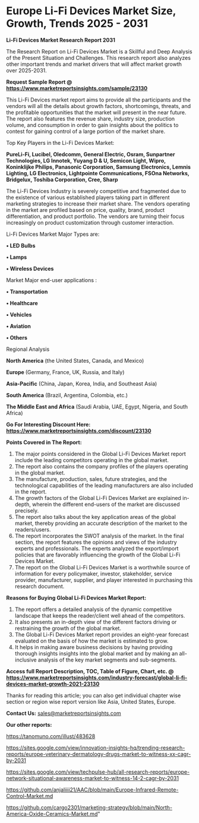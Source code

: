 # Europe Li-Fi Devices Market Size, Growth, Trends 2025 - 2031

<strong>Li-Fi Devices Market Research Report 2031</strong>

The Research Report on Li-Fi Devices Market is a Skillful and Deep Analysis of the Present Situation and Challenges. This research report also analyzes other important trends and market drivers that will affect market growth over 2025-2031.

<strong>Request Sample Report @ <a href=https://www.marketreportsinsights.com/sample/23130>https://www.marketreportsinsights.com/sample/23130</a></strong>

This Li-Fi Devices market report aims to provide all the participants and the vendors will all the details about growth factors, shortcomings, threats, and the profitable opportunities that the market will present in the near future. The report also features the revenue share, industry size, production volume, and consumption in order to gain insights about the politics to contest for gaining control of a large portion of the market share.

Top Key Players in the Li-Fi Devices Market:

<strong>PureLi-Fi, Lucibel, Oledcomm, General Electric, Osram, Sunpartner Technologies, LG Innotek, Yuyang D & U, Semicon Light, Wipro, Koninklijke Philips, Panasonic Corporation, Samsung Electronics, Lemnis Lighting, LG Electronics, Lightpointe Communications, FSOna Networks, Bridgelux, Toshiba Corporation, Cree, Sharp</strong>

The Li-Fi Devices Industry is severely competitive and fragmented due to the existence of various established players taking part in different marketing strategies to increase their market share. The vendors operating in the market are profiled based on price, quality, brand, product differentiation, and product portfolio. The vendors are turning their focus increasingly on product customization through customer interaction.

Li-Fi Devices Market Major Types are:

<strong>• LED Bulbs

• Lamps

• Wireless Devices</strong>

Market Major end-user applications :

<strong>• Transportation

• Healthcare

• Vehicles

• Aviation

• Others</strong>

Regional Analysis

</u><strong><b>North America</b></strong> (the United States, Canada, and Mexico)

<strong><b>Europe </b></strong>(Germany, France, UK, Russia, and Italy)

<strong><b>Asia-Pacific</b></strong> (China, Japan, Korea, India, and Southeast Asia)

<strong><b>South America</b></strong> (Brazil, Argentina, Colombia, etc.)

<strong><b>The Middle East and Africa</b></strong> (Saudi Arabia, UAE, Egypt, Nigeria, and South Africa)

<strong>Go For Interesting Discount Here: <a href=https://www.marketreportsinsights.com/discount/23130>https://www.marketreportsinsights.com/discount/23130</a></strong>

<strong>Points Covered in The Report:</strong>
<ol>
  <li>The major points considered in the Global Li-Fi Devices Market report include the leading competitors operating in the global market.</li>
  <li>The report also contains the company profiles of the players operating in the global market.</li>
  <li>The manufacture, production, sales, future strategies, and the technological capabilities of the leading manufacturers are also included in the report.</li>
  <li>The growth factors of the Global Li-Fi Devices Market are explained in-depth, wherein the different end-users of the market are discussed precisely.</li>
  <li>The report also talks about the key application areas of the global market, thereby providing an accurate description of the market to the readers/users.</li>
  <li>The report incorporates the SWOT analysis of the market. In the final section, the report features the opinions and views of the industry experts and professionals. The experts analyzed the export/import policies that are favorably influencing the growth of the Global Li-Fi Devices Market.</li>
  <li>The report on the Global Li-Fi Devices Market is a worthwhile source of information for every policymaker, investor, stakeholder, service provider, manufacturer, supplier, and player interested in purchasing this research document.</li>
</ol>
<strong>Reasons for Buying Global Li-Fi Devices Market Report:</strong>

<ol>
  <li>The report offers a detailed analysis of the dynamic competitive landscape that keeps the reader/client well ahead of the competitors.</li>
  <li>It also presents an in-depth view of the different factors driving or restraining the growth of the global market.</li>
  <li>The Global Li-Fi Devices Market report provides an eight-year forecast evaluated on the basis of how the market is estimated to grow.</li>
  <li>It helps in making aware business decisions by having providing thorough insights insights into the global market and by making an all-inclusive analysis of the key market segments and sub-segments.</li>
</ol>
<strong>Access full Report Description, TOC, Table of Figure, Chart, etc. @ <a href=https://www.marketreportsinsights.com/industry-forecast/global-li-fi-devices-market-growth-2021-23130>https://www.marketreportsinsights.com/industry-forecast/global-li-fi-devices-market-growth-2021-23130</a></strong>


Thanks for reading this article; you can also get individual chapter wise section or region wise report version like Asia, United States, Europe.

<strong>Contact Us:</strong>
sales@marketreportsinsights.com

<strong>Our other reports:</strong>

<a href=https://tanomuno.com/illust/483628>https://tanomuno.com/illust/483628</a>

<a href=https://sites.google.com/view/innovation-insights-hq/trending-research-reports/europe-veterinary-dermatology-drugs-market-to-witness-xx-cagr-by-2031>https://sites.google.com/view/innovation-insights-hq/trending-research-reports/europe-veterinary-dermatology-drugs-market-to-witness-xx-cagr-by-2031</a>

<a href=https://sites.google.com/view/techpulse-hub/all-research-reports/europe-network-situational-awareness-market-to-witness-14-2-cagr-by-2031>https://sites.google.com/view/techpulse-hub/all-research-reports/europe-network-situational-awareness-market-to-witness-14-2-cagr-by-2031</a>

<a href=https://github.com/anjaliiii21/AAC/blob/main/Europe-Infrared-Remote-Control-Market.md>https://github.com/anjaliiii21/AAC/blob/main/Europe-Infrared-Remote-Control-Market.md</a>

<a href=https://github.com/cargo2301/marketing-strategy/blob/main/North-America-Oxide-Ceramics-Market.md>https://github.com/cargo2301/marketing-strategy/blob/main/North-America-Oxide-Ceramics-Market.md</a>"
